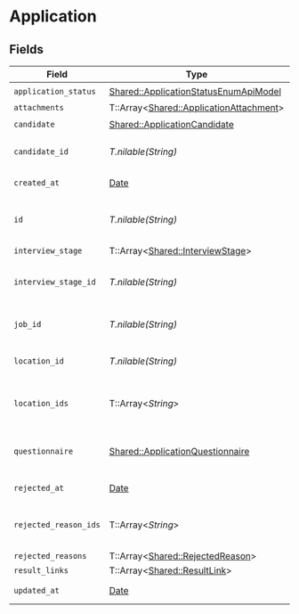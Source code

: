 # Application


## Fields

| Field                                                                                         | Type                                                                                          | Required                                                                                      | Description                                                                                   | Example                                                                                       |
| --------------------------------------------------------------------------------------------- | --------------------------------------------------------------------------------------------- | --------------------------------------------------------------------------------------------- | --------------------------------------------------------------------------------------------- | --------------------------------------------------------------------------------------------- |
| `application_status`                                                                          | [Shared::ApplicationStatusEnumApiModel](../../models/shared/applicationstatusenumapimodel.md) | :heavy_check_mark:                                                                            | N/A                                                                                           |                                                                                               |
| `attachments`                                                                                 | T::Array<[Shared::ApplicationAttachment](../../models/shared/applicationattachment.md)>       | :heavy_minus_sign:                                                                            | N/A                                                                                           |                                                                                               |
| `candidate`                                                                                   | [Shared::ApplicationCandidate](../../models/shared/applicationcandidate.md)                   | :heavy_check_mark:                                                                            | N/A                                                                                           |                                                                                               |
| `candidate_id`                                                                                | *T.nilable(String)*                                                                           | :heavy_minus_sign:                                                                            | Unique identifier of the candidate                                                            | e3cb75bf-aa84-466e-a6c1-b8322b257a48                                                          |
| `created_at`                                                                                  | [Date](https://ruby-doc.org/stdlib-2.6.1/libdoc/date/rdoc/Date.html)                          | :heavy_minus_sign:                                                                            | Date of creation                                                                              | 2021-01-01T01:01:01.000Z                                                                      |
| `id`                                                                                          | *T.nilable(String)*                                                                           | :heavy_minus_sign:                                                                            | Unique identifier of the application                                                          | e9ed20fd-d45f-4aad-8a00-a19bfba0083e                                                          |
| `interview_stage`                                                                             | T::Array<[Shared::InterviewStage](../../models/shared/interviewstage.md)>                     | :heavy_minus_sign:                                                                            | N/A                                                                                           |                                                                                               |
| `interview_stage_id`                                                                          | *T.nilable(String)*                                                                           | :heavy_minus_sign:                                                                            | Unique identifier of the interview stage                                                      | 18bcbb1b-3cbc-4198-a999-460861d19480                                                          |
| `job_id`                                                                                      | *T.nilable(String)*                                                                           | :heavy_minus_sign:                                                                            | Unique identifier of the job                                                                  | 4071538b-3cac-4fbf-ac76-f78ed250ffdd                                                          |
| `location_id`                                                                                 | *T.nilable(String)*                                                                           | :heavy_minus_sign:                                                                            | Unique identifier of the location                                                             | dd8d41d1-5eb8-4408-9c87-9ba44604eae4                                                          |
| `location_ids`                                                                                | T::Array<*String*>                                                                            | :heavy_minus_sign:                                                                            | Unique identifiers of the locations                                                           | ["dd8d41d1-5eb8-4408-9c87-9ba44604eae4"]                                                      |
| `questionnaire`                                                                               | [Shared::ApplicationQuestionnaire](../../models/shared/applicationquestionnaire.md)           | :heavy_check_mark:                                                                            | Questionnaire associated with the application                                                 |                                                                                               |
| `rejected_at`                                                                                 | [Date](https://ruby-doc.org/stdlib-2.6.1/libdoc/date/rdoc/Date.html)                          | :heavy_minus_sign:                                                                            | Date of rejection                                                                             | 2021-01-01T01:01:01.000Z                                                                      |
| `rejected_reason_ids`                                                                         | T::Array<*String*>                                                                            | :heavy_minus_sign:                                                                            | Unique identifiers of the rejection reasons                                                   | ["f223d7f6-908b-48f0-9237-b201c307f609"]                                                      |
| `rejected_reasons`                                                                            | T::Array<[Shared::RejectedReason](../../models/shared/rejectedreason.md)>                     | :heavy_minus_sign:                                                                            | N/A                                                                                           |                                                                                               |
| `result_links`                                                                                | T::Array<[Shared::ResultLink](../../models/shared/resultlink.md)>                             | :heavy_minus_sign:                                                                            | N/A                                                                                           |                                                                                               |
| `updated_at`                                                                                  | [Date](https://ruby-doc.org/stdlib-2.6.1/libdoc/date/rdoc/Date.html)                          | :heavy_minus_sign:                                                                            | Date of last update                                                                           | 2021-01-01T01:01:01.000Z                                                                      |